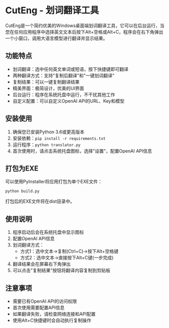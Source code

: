 # CutEng - 划词翻译工具

CutEng是一个简约优美的Windows桌面端划词翻译工具，它可以在后台运行，当您在任何应用程序中选择英文文本后按下Alt+空格或Alt+C，程序会在右下角弹出一个小窗口，调用大语言模型进行翻译并显示结果。

## 功能特点

- 划词翻译：选中任何英文单词或短语，按下快捷键即可翻译
- 两种翻译方式：支持"复制后翻译"和"一键划词翻译"
- 复制结果：可以一键复制翻译结果
- 精美界面：极简设计，优美的UI界面
- 后台运行：程序在系统托盘中运行，不干扰其他工作
- 自定义配置：可以自定义OpenAI API的URL、Key和模型

## 安装使用

1. 确保您已安装Python 3.6或更高版本
2. 安装依赖：`pip install -r requirements.txt`
3. 运行程序：`python translator.py`
4. 首次使用时，请点击系统托盘图标，选择"设置"，配置OpenAI API信息

## 打包为EXE

可以使用PyInstaller将应用打包为单个EXE文件：

```
python build.py
```

打包后的EXE文件将在dist目录中。

## 使用说明

1. 程序启动后会在系统托盘中显示图标
2. 配置OpenAI API信息
3. 划词翻译方式：
   - 方式1：选中文本→复制(Ctrl+C)→按下Alt+空格键
   - 方式2：选中文本→直接按下Alt+C键(一步完成)
4. 翻译结果会在屏幕右下角弹出
5. 可以点击"复制结果"按钮将翻译内容复制到剪贴板

## 注意事项

- 需要已有OpenAI API的访问权限
- 首次使用需要配置API信息
- 如果翻译失败，请检查网络连接和API配置
- 使用Alt+C快捷键时会自动执行复制操作 